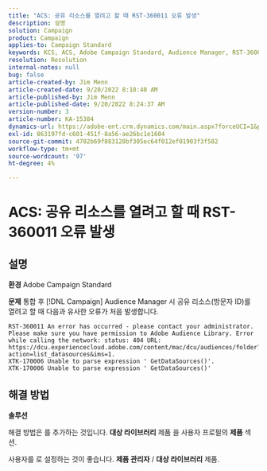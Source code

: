 ```yaml
---
title: "ACS: 공유 리소스를 열려고 할 때 RST-360011 오류 발생"
description: 설명
solution: Campaign
product: Campaign
applies-to: Campaign Standard
keywords: KCS, ACS, Adobe Campaign Standard, Audience Manager, RST-360011, 오류, 공유 리소스 열기
resolution: Resolution
internal-notes: null
bug: false
article-created-by: Jim Menn
article-created-date: 9/20/2022 8:18:40 AM
article-published-by: Jim Menn
article-published-date: 9/20/2022 8:24:37 AM
version-number: 3
article-number: KA-15384
dynamics-url: https://adobe-ent.crm.dynamics.com/main.aspx?forceUCI=1&pagetype=entityrecord&etn=knowledgearticle&id=b3a386d3-bc38-ed11-9db1-0022480866ad
exl-id: 863197fd-c601-451f-8a56-ae26bc1e1604
source-git-commit: 4702b69f883128bf305ec64f012ef01903f3f582
workflow-type: tm+mt
source-wordcount: '97'
ht-degree: 4%

---
```


# ACS: 공유 리소스를 열려고 할 때 RST-360011 오류 발생

## 설명


<b>환경</b>
Adobe Campaign Standard

<b>문제</b>
통합 후 [!DNL Campaign] Audience Manager 시 공유 리소스(방문자 ID)를 열려고 할 때 다음과 유사한 오류가 처음 발생합니다.


```
RST-360011 An error has occurred - please contact your administrator.
Please make sure you have permission to Adobe Audience Library. Error while calling the network: status: 404 URL: https://dcu.experiencecloud.adobe.com/content/mac/dcu/audiences/folder?action=list_datasources&ims=1.
XTK-170006 Unable to parse expression ' GetDataSources()'.
XTK-170006 Unable to parse expression ' GetDataSources()'
```





## 해결 방법


<b>솔루션</b>

해결 방법은 를 추가하는 것입니다. <b>대상 라이브러리</b> 제품 을 사용자 프로필의 <b>제품</b> 섹션.

사용자를 로 설정하는 것이 좋습니다. <b>제품 관리자</b> / <b>대상 라이브러리</b> 제품.
